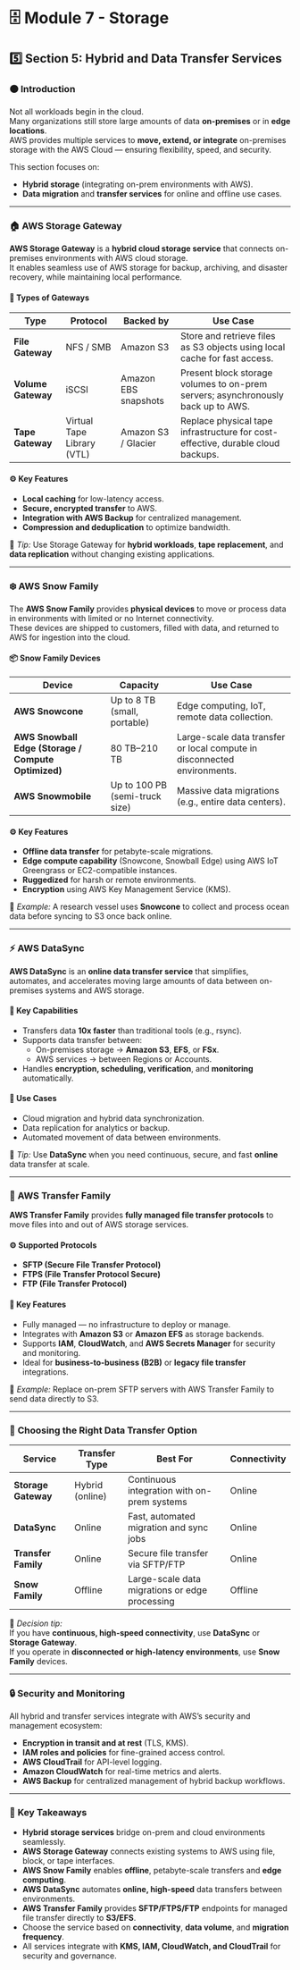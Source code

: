 # 🗄️ **Module 7 - Storage**

## 5️⃣ **Section 5: Hybrid and Data Transfer Services**

### 🟠 **Introduction**

Not all workloads begin in the cloud.  
Many organizations still store large amounts of data **on-premises** or in **edge locations**.  
AWS provides multiple services to **move, extend, or integrate** on-premises storage with the AWS Cloud — ensuring flexibility, speed, and security.

This section focuses on:
- **Hybrid storage** (integrating on-prem environments with AWS).  
- **Data migration** and **transfer services** for online and offline use cases.  

---

### 🏠 **AWS Storage Gateway**

**AWS Storage Gateway** is a **hybrid cloud storage service** that connects on-premises environments with AWS cloud storage.  
It enables seamless use of AWS storage for backup, archiving, and disaster recovery, while maintaining local performance.

#### 🔧 **Types of Gateways**

| **Type** | **Protocol** | **Backed by** | **Use Case** |
|-----------|---------------|----------------|---------------|
| **File Gateway** | NFS / SMB | Amazon S3 | Store and retrieve files as S3 objects using local cache for fast access. |
| **Volume Gateway** | iSCSI | Amazon EBS snapshots | Present block storage volumes to on-prem servers; asynchronously back up to AWS. |
| **Tape Gateway** | Virtual Tape Library (VTL) | Amazon S3 / Glacier | Replace physical tape infrastructure for cost-effective, durable cloud backups. |

#### ⚙️ **Key Features**
- **Local caching** for low-latency access.  
- **Secure, encrypted transfer** to AWS.  
- **Integration with AWS Backup** for centralized management.  
- **Compression and deduplication** to optimize bandwidth.

🧠 *Tip:* Use Storage Gateway for **hybrid workloads**, **tape replacement**, and **data replication** without changing existing applications.

---

### ❄️ **AWS Snow Family**

The **AWS Snow Family** provides **physical devices** to move or process data in environments with limited or no Internet connectivity.  
These devices are shipped to customers, filled with data, and returned to AWS for ingestion into the cloud.

#### 📦 **Snow Family Devices**

| **Device** | **Capacity** | **Use Case** |
|-------------|---------------|---------------|
| **AWS Snowcone** | Up to 8 TB (small, portable) | Edge computing, IoT, remote data collection. |
| **AWS Snowball Edge (Storage / Compute Optimized)** | 80 TB–210 TB | Large-scale data transfer or local compute in disconnected environments. |
| **AWS Snowmobile** | Up to 100 PB (semi-truck size) | Massive data migrations (e.g., entire data centers). |

#### ⚙️ **Key Features**
- **Offline data transfer** for petabyte-scale migrations.  
- **Edge compute capability** (Snowcone, Snowball Edge) using AWS IoT Greengrass or EC2-compatible instances.  
- **Ruggedized** for harsh or remote environments.  
- **Encryption** using AWS Key Management Service (KMS).

🧠 *Example:* A research vessel uses **Snowcone** to collect and process ocean data before syncing to S3 once back online.

---

### ⚡ **AWS DataSync**

**AWS DataSync** is an **online data transfer service** that simplifies, automates, and accelerates moving large amounts of data between on-premises systems and AWS storage.

#### 🔧 **Key Capabilities**
- Transfers data **10x faster** than traditional tools (e.g., rsync).  
- Supports data transfer between:
  - On-premises storage → **Amazon S3**, **EFS**, or **FSx**.  
  - AWS services → between Regions or Accounts.  
- Handles **encryption, scheduling, verification**, and **monitoring** automatically.

#### 🧰 **Use Cases**
- Cloud migration and hybrid data synchronization.  
- Data replication for analytics or backup.  
- Automated movement of data between environments.

🧠 *Tip:* Use **DataSync** when you need continuous, secure, and fast **online** data transfer at scale.

---

### 🔁 **AWS Transfer Family**

**AWS Transfer Family** provides **fully managed file transfer protocols** to move files into and out of AWS storage services.

#### ⚙️ **Supported Protocols**
- **SFTP (Secure File Transfer Protocol)**  
- **FTPS (File Transfer Protocol Secure)**  
- **FTP (File Transfer Protocol)**  

#### 💾 **Key Features**
- Fully managed — no infrastructure to deploy or manage.  
- Integrates with **Amazon S3** or **Amazon EFS** as storage backends.  
- Supports **IAM**, **CloudWatch**, and **AWS Secrets Manager** for security and monitoring.  
- Ideal for **business-to-business (B2B)** or **legacy file transfer** integrations.

🧠 *Example:* Replace on-prem SFTP servers with AWS Transfer Family to send data directly to S3.

---

### 🧭 **Choosing the Right Data Transfer Option**

| **Service** | **Transfer Type** | **Best For** | **Connectivity** |
|--------------|------------------|---------------|------------------|
| **Storage Gateway** | Hybrid (online) | Continuous integration with on-prem systems | Online |
| **DataSync** | Online | Fast, automated migration and sync jobs | Online |
| **Transfer Family** | Online | Secure file transfer via SFTP/FTP | Online |
| **Snow Family** | Offline | Large-scale data migrations or edge processing | Offline |

🧠 *Decision tip:*  
If you have **continuous, high-speed connectivity**, use **DataSync** or **Storage Gateway**.  
If you operate in **disconnected or high-latency environments**, use **Snow Family** devices.

---

### 🔒 **Security and Monitoring**

All hybrid and transfer services integrate with AWS’s security and management ecosystem:
- **Encryption in transit and at rest** (TLS, KMS).  
- **IAM roles and policies** for fine-grained access control.  
- **AWS CloudTrail** for API-level logging.  
- **Amazon CloudWatch** for real-time metrics and alerts.  
- **AWS Backup** for centralized management of hybrid backup workflows.

---

### 🧠 **Key Takeaways**

- **Hybrid storage services** bridge on-prem and cloud environments seamlessly.  
- **AWS Storage Gateway** connects existing systems to AWS using file, block, or tape interfaces.  
- **AWS Snow Family** enables **offline**, petabyte-scale transfers and **edge computing**.  
- **AWS DataSync** automates **online, high-speed** data transfers between environments.  
- **AWS Transfer Family** provides **SFTP/FTPS/FTP** endpoints for managed file transfer directly to **S3/EFS**.  
- Choose the service based on **connectivity**, **data volume**, and **migration frequency**.  
- All services integrate with **KMS, IAM, CloudWatch, and CloudTrail** for security and governance.  